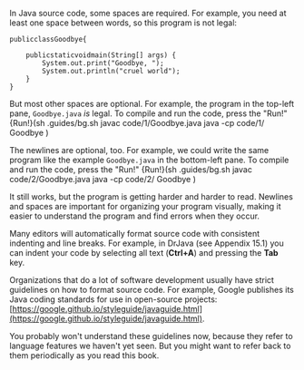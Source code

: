 In Java source code, some spaces are required. For example, you need at least one space between words, so this program is not legal:

```code
publicclassGoodbye{

    publicstaticvoidmain(String[] args) {
        System.out.print("Goodbye, ");
        System.out.println("cruel world");
    }
}
```

But most other spaces are optional. For example, the program in the top-left pane, `Goodbye.java` *is* legal. To compile and run the code, press the "Run!"
{Run!}(sh .guides/bg.sh javac code/1/Goodbye.java java -cp code/1/ Goodbye )




The newlines are optional, too. For example, we could write the same program like the example `Goodbye.java` in the bottom-left pane. To compile and run the code, press the "Run!"
{Run!}(sh .guides/bg.sh javac code/2/Goodbye.java java -cp code/2/ Goodbye )




It still works, but the program is getting harder and harder to read. Newlines and spaces are important for organizing your program visually, making it easier to understand the program and find errors when they occur.

Many editors will automatically format source code with consistent indenting and line breaks. For example, in DrJava (see Appendix 15.1) you can indent your code by selecting all text (**Ctrl+A**) and pressing the **Tab** key.






Organizations that do a lot of software development usually have strict guidelines on how to format source code. For example, Google publishes its Java coding standards for use in open-source projects: [https://google.github.io/styleguide/javaguide.html](https://google.github.io/styleguide/javaguide.html).

You probably won't understand these guidelines now, because they refer to language features we haven't yet seen. But you might want to refer back to them periodically as you read this book.